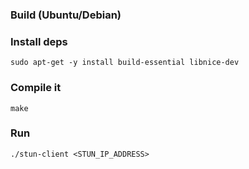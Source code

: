 ### Build (Ubuntu/Debian)
### Install deps
```
sudo apt-get -y install build-essential libnice-dev
```

### Compile it
```
make
```

### Run
```
./stun-client <STUN_IP_ADDRESS>
```
